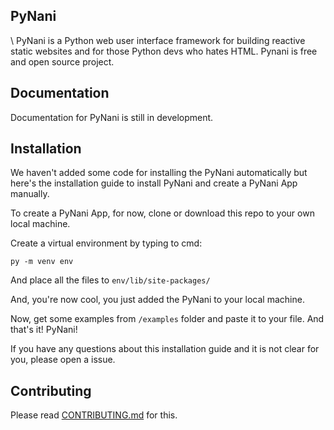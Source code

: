 ## PyNani
\\
PyNani is a Python web user interface framework for building reactive static websites and for those Python devs who hates HTML. Pynani is free and open source project.

## Documentation
Documentation for PyNani is still in development.

## Installation
We haven't added some code for installing the PyNani automatically but
here's the installation guide to install PyNani and create a PyNani
App manually.

To create a PyNani App, for now, clone or download this repo to your 
own local machine.

Create a virtual environment by typing to cmd:
```
py -m venv env
```

And place all the files to ```env/lib/site-packages/```

And, you're now cool, you just added the PyNani to your local machine.

Now, get some examples from ```/examples``` folder and paste it to your file.
And that's it! PyNani!

If you have any questions about this installation guide and it is not clear
for you, please open a issue.

## Contributing
Please read [CONTRIBUTING.md](CONTRIBUTING.md) for this.
